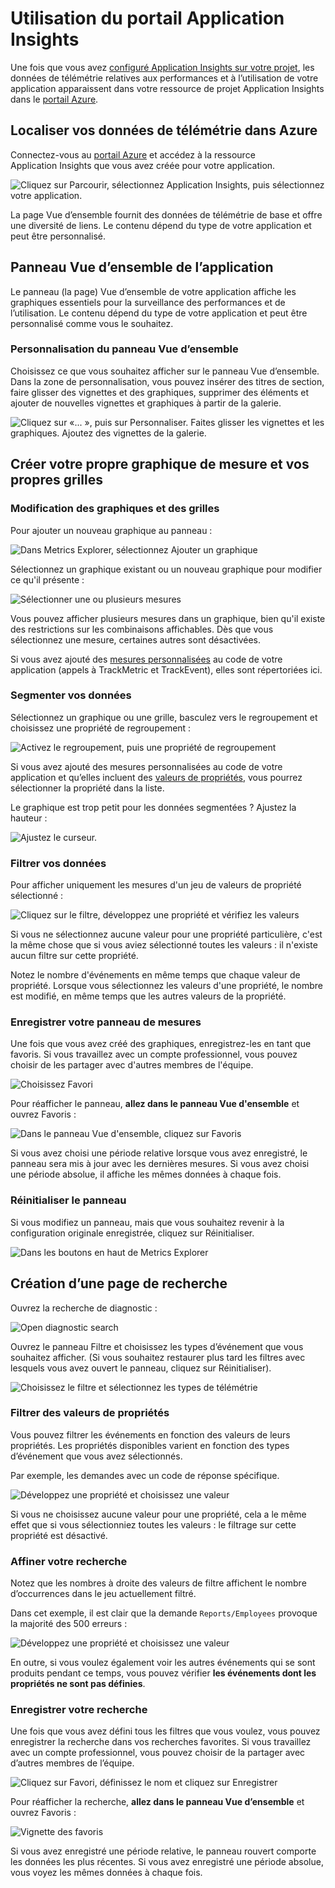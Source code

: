 <properties
	pageTitle="Utilisation du portail Application Insights"
	description="Présentation de l'analyse de l'utilisation avec Application Insights"
	services="application-insights"
	documentationCenter=""
	authors="alancameronwills"
	manager="douge"/>

<tags
	ms.service="application-insights"
	ms.workload="tbd"
	ms.tgt_pltfrm="ibiza"
	ms.devlang="multiple"
	ms.topic="article"
	ms.date="08/17/2015"
	ms.author="awills"/>

# Utilisation du portail Application Insights

Une fois que vous avez [configuré Application Insights sur votre projet](app-insights-get-started.md), les données de télémétrie relatives aux performances et à l’utilisation de votre application apparaissent dans votre ressource de projet Application Insights dans le [portail Azure](https://portal.azure.com).

## Localiser vos données de télémétrie dans Azure

Connectez-vous au [portail Azure](https://portal.azure.com) et accédez à la ressource Application Insights que vous avez créée pour votre application.

![Cliquez sur Parcourir, sélectionnez Application Insights, puis sélectionnez votre application.](./media/app-insights-portal/00-start.png)

La page Vue d’ensemble fournit des données de télémétrie de base et offre une diversité de liens. Le contenu dépend du type de votre application et peut être personnalisé.

## Panneau Vue d’ensemble de l’application

Le panneau (la page) Vue d’ensemble de votre application affiche les graphiques essentiels pour la surveillance des performances et de l’utilisation. Le contenu dépend du type de votre application et peut être personnalisé comme vous le souhaitez.


### Personnalisation du panneau Vue d’ensemble 

Choisissez ce que vous souhaitez afficher sur le panneau Vue d’ensemble. Dans la zone de personnalisation, vous pouvez insérer des titres de section, faire glisser des vignettes et des graphiques, supprimer des éléments et ajouter de nouvelles vignettes et graphiques à partir de la galerie.

![Cliquez sur «... », puis sur Personnaliser. Faites glisser les vignettes et les graphiques. Ajoutez des vignettes de la galerie.](./media/app-insights-portal/020-customize.png)


## Créer votre propre graphique de mesure et vos propres grilles

### Modification des graphiques et des grilles

Pour ajouter un nouveau graphique au panneau :

![Dans Metrics Explorer, sélectionnez Ajouter un graphique](./media/app-insights-metrics-explorer/04-add.png)

Sélectionnez un graphique existant ou un nouveau graphique pour modifier ce qu'il présente :

![Sélectionner une ou plusieurs mesures](./media/app-insights-metrics-explorer/08-select.png)

Vous pouvez afficher plusieurs mesures dans un graphique, bien qu'il existe des restrictions sur les combinaisons affichables. Dès que vous sélectionnez une mesure, certaines autres sont désactivées.

Si vous avez ajouté des [mesures personnalisées](app-insights-api-custom-events-metrics.md#track-metric) au code de votre application (appels à TrackMetric et TrackEvent), elles sont répertoriées ici.

### Segmenter vos données

Sélectionnez un graphique ou une grille, basculez vers le regroupement et choisissez une propriété de regroupement :

![Activez le regroupement, puis une propriété de regroupement](./media/app-insights-metrics-explorer/15-segment.png)

Si vous avez ajouté des mesures personnalisées au code de votre application et qu’elles incluent des [valeurs de propriétés](app-insights-api-custom-events-metrics.md#properties), vous pourrez sélectionner la propriété dans la liste.

Le graphique est trop petit pour les données segmentées ? Ajustez la hauteur :

![Ajustez le curseur.](./media/app-insights-metrics-explorer/18-height.png)

### Filtrer vos données

Pour afficher uniquement les mesures d'un jeu de valeurs de propriété sélectionné :

![Cliquez sur le filtre, développez une propriété et vérifiez les valeurs](./media/app-insights-metrics-explorer/19-filter.png)

Si vous ne sélectionnez aucune valeur pour une propriété particulière, c'est la même chose que si vous aviez sélectionné toutes les valeurs : il n'existe aucun filtre sur cette propriété.

Notez le nombre d'événements en même temps que chaque valeur de propriété. Lorsque vous sélectionnez les valeurs d'une propriété, le nombre est modifié, en même temps que les autres valeurs de la propriété.

### Enregistrer votre panneau de mesures

Une fois que vous avez créé des graphiques, enregistrez-les en tant que favoris. Si vous travaillez avec un compte professionnel, vous pouvez choisir de les partager avec d'autres membres de l'équipe.

![Choisissez Favori](./media/app-insights-metrics-explorer/21-favorite-save.png)

Pour réafficher le panneau, **allez dans le panneau Vue d'ensemble** et ouvrez Favoris :

![Dans le panneau Vue d'ensemble, cliquez sur Favoris](./media/app-insights-metrics-explorer/22-favorite-get.png)

Si vous avez choisi une période relative lorsque vous avez enregistré, le panneau sera mis à jour avec les dernières mesures. Si vous avez choisi une période absolue, il affiche les mêmes données à chaque fois.

### Réinitialiser le panneau

Si vous modifiez un panneau, mais que vous souhaitez revenir à la configuration originale enregistrée, cliquez sur Réinitialiser.

![Dans les boutons en haut de Metrics Explorer](./media/app-insights-metrics-explorer/17-reset.png)

## Création d’une page de recherche

Ouvrez la recherche de diagnostic :

![Open diagnostic search](./media/app-insights-diagnostic-search/01-open-Diagnostic.png)

Ouvrez le panneau Filtre et choisissez les types d’événement que vous souhaitez afficher. (Si vous souhaitez restaurer plus tard les filtres avec lesquels vous avez ouvert le panneau, cliquez sur Réinitialiser).

![Choisissez le filtre et sélectionnez les types de télémétrie](./media/app-insights-diagnostic-search/02-filter-req.png)

### Filtrer des valeurs de propriétés

Vous pouvez filtrer les événements en fonction des valeurs de leurs propriétés. Les propriétés disponibles varient en fonction des types d’événement que vous avez sélectionnés.

Par exemple, les demandes avec un code de réponse spécifique.

![Développez une propriété et choisissez une valeur](./media/app-insights-diagnostic-search/03-response500.png)

Si vous ne choisissez aucune valeur pour une propriété, cela a le même effet que si vous sélectionniez toutes les valeurs : le filtrage sur cette propriété est désactivé.


### Affiner votre recherche

Notez que les nombres à droite des valeurs de filtre affichent le nombre d’occurrences dans le jeu actuellement filtré.

Dans cet exemple, il est clair que la demande `Reports/Employees` provoque la majorité des 500 erreurs :

![Développez une propriété et choisissez une valeur](./media/app-insights-diagnostic-search/04-failingReq.png)

En outre, si vous voulez également voir les autres événements qui se sont produits pendant ce temps, vous pouvez vérifier **les événements dont les propriétés ne sont pas définies**.

### Enregistrer votre recherche

Une fois que vous avez défini tous les filtres que vous voulez, vous pouvez enregistrer la recherche dans vos recherches favorites. Si vous travaillez avec un compte professionnel, vous pouvez choisir de la partager avec d’autres membres de l’équipe.

![Cliquez sur Favori, définissez le nom et cliquez sur Enregistrer](./media/app-insights-diagnostic-search/08-favorite-save.png)


Pour réafficher la recherche, **allez dans le panneau Vue d’ensemble** et ouvrez Favoris :

![Vignette des favoris](./media/app-insights-diagnostic-search/09-favorite-get.png)

Si vous avez enregistré une période relative, le panneau rouvert comporte les données les plus récentes. Si vous avez enregistré une période absolue, vous voyez les mêmes données à chaque fois.

<!---HONumber=August15_HO8-->